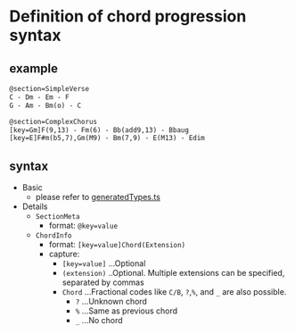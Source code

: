 # Definition of chord progression syntax

## example

```txt
@section=SimpleVerse
C - Dm - Em - F
G - Am - Bm(o) - C

@section=ComplexChorus
[key=Gm]F(9,13) - Fm(6) - Bb(add9,13) - Bbaug
[key=E]F#m(b5,7),Gm(M9) - Bm(7,9) - E(M13) - Edim
```

## syntax

- Basic
  - please refer to [generatedTypes.ts](../../resources/generatedTypes.ts)
- Details
  - `SectionMeta`
    - format: `@key=value`
  - `ChordInfo`
    - format: `[key=value]Chord(Extension)`
    - capture:
      - `[key=value]` ...Optional
      - `(extension)` ..Optional. Multiple extensions can be specified, separated by commas
      - `Chord` ...Fractional codes like `C/B`, `?`,`%`, and `_` are also possible.
        - `?` ...Unknown chord
        - `%` ...Same as previous chord
        - `_` ...No chord
